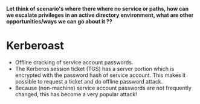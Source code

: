 **Let think of scenario's where there where no service or paths, how can we escalate privileges in an active directory environment, what are other opportunities/ways we can go about it ??**

# **Kerberoast**

- Offline cracking of service account passwords.
- The Kerberos session ticket (TGS) has a server portion which is encrypted with the password hash of service account. This makes it possible to request a ticket and do offline password attack.
- Because (non-machine) service account passwords are not frequently changed, this has become a very popular attack!


